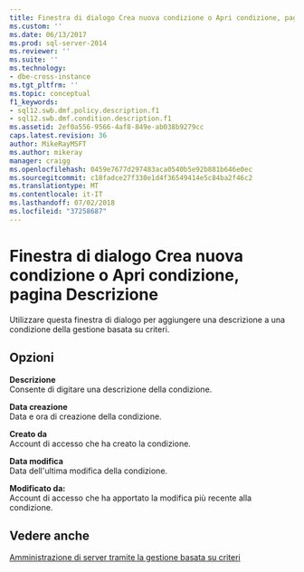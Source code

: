```yaml
---
title: Finestra di dialogo Crea nuova condizione o Apri condizione, pagina Descrizione | Microsoft Docs
ms.custom: ''
ms.date: 06/13/2017
ms.prod: sql-server-2014
ms.reviewer: ''
ms.suite: ''
ms.technology:
- dbe-cross-instance
ms.tgt_pltfrm: ''
ms.topic: conceptual
f1_keywords:
- sql12.swb.dmf.policy.description.f1
- sql12.swb.dmf.condition.description.f1
ms.assetid: 2ef0a556-9566-4af8-849e-ab038b9279cc
caps.latest.revision: 36
author: MikeRayMSFT
ms.author: mikeray
manager: craigg
ms.openlocfilehash: 0459e7677d297483aca0540b5e92b881b646e0ec
ms.sourcegitcommit: c18fadce27f330e1d4f36549414e5c84ba2f46c2
ms.translationtype: MT
ms.contentlocale: it-IT
ms.lasthandoff: 07/02/2018
ms.locfileid: "37258687"
---
```

# <a name="create-new-condition-or-open-condition-dialog-box-description-page"></a>Finestra di dialogo Crea nuova condizione o Apri condizione, pagina Descrizione
  Utilizzare questa finestra di dialogo per aggiungere una descrizione a una condizione della gestione basata su criteri.  
  
## <a name="options"></a>Opzioni  
 **Descrizione**  
 Consente di digitare una descrizione della condizione.  
  
 **Data creazione**  
 Data e ora di creazione della condizione.  
  
 **Creato da**  
 Account di accesso che ha creato la condizione.  
  
 **Data modifica**  
 Data dell'ultima modifica della condizione.  
  
 **Modificato da:**  
 Account di accesso che ha apportato la modifica più recente alla condizione.  
  
## <a name="see-also"></a>Vedere anche  
 [Amministrazione di server tramite la gestione basata su criteri](administer-servers-by-using-policy-based-management.md)  
  
  
